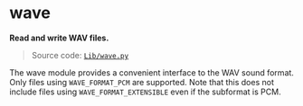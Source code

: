 # wave

**Read and write WAV files.**

> Source code: [`Lib/wave.py`](https://github.com/python/cpython/tree/3.12/Lib/wave.py)

The wave module provides a convenient interface to the WAV sound format. Only files using `WAVE_FORMAT_PCM` are supported. Note that this does not include files using `WAVE_FORMAT_EXTENSIBLE` even if the subformat is PCM.